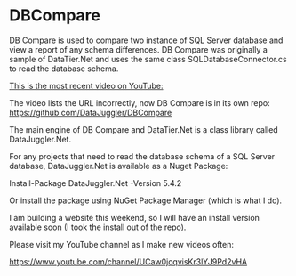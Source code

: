 # DBCompare
DB Compare is used to compare two instance of SQL Server database and view a report of any schema differences. DB Compare was originally a sample of DataTier.Net and uses the same class SQLDatabaseConnector.cs to read the database schema.


[This is the most recent video on YouTube:](https://youtu.be/13HipAOyAqU/)

The video lists the URL incorrectly, now DB Compare is in its own repo:
https://github.com/DataJuggler/DBCompare

The main engine of DB Compare and DataTier.Net is a class library called DataJuggler.Net.

For any projects that need to read the database schema of a SQL Server database, DataJuggler.Net is available as a Nuget Package:

Install-Package DataJuggler.Net -Version 5.4.2

Or install the package using NuGet Package Manager (which is what I do).

I am building a website this weekend, so I will have an install version available soon (I took the install out of the repo).

Please visit my YouTube channel as I make new videos often:

https://www.youtube.com/channel/UCaw0joqvisKr3lYJ9Pd2vHA


